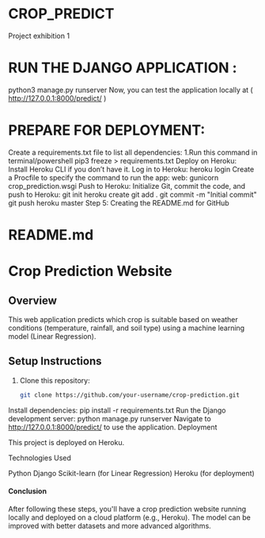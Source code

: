 # CROP_PREDICT
Project exhibition 1
# RUN THE DJANGO APPLICATION :
python3 manage.py runserver
Now, you can test the application locally at ( http://127.0.0.1:8000/predict/ )
# PREPARE FOR DEPLOYMENT:
Create a requirements.txt file to list all dependencies: 
1.Run this command in terminal/powershell
pip3 freeze > requirements.txt
Deploy on Heroku:
Install Heroku CLI if you don’t have it.
Log in to Heroku:
heroku login
Create a Procfile to specify the command to run the app:
web: gunicorn crop_prediction.wsgi
Push to Heroku: Initialize Git, commit the code, and push to Heroku:
git init
heroku create
git add .
git commit -m "Initial commit"
git push heroku master
Step 5: Creating the README.md for GitHub

# README.md

# Crop Prediction Website

## Overview
This web application predicts which crop is suitable based on weather conditions (temperature, rainfall, and soil type) using a machine learning model (Linear Regression).

## Setup Instructions

1. Clone this repository:
   ```bash
   git clone https://github.com/your-username/crop-prediction.git
Install dependencies:
pip install -r requirements.txt
Run the Django development server:
python manage.py runserver
Navigate to http://127.0.0.1:8000/predict/ to use the application.
Deployment

This project is deployed on Heroku.

Technologies Used

Python
Django
Scikit-learn (for Linear Regression)
Heroku (for deployment)

#### Conclusion
After following these steps, you'll have a crop prediction website running locally and deployed on a cloud platform (e.g., Heroku). The model can be improved with better datasets and more advanced algorithms.

